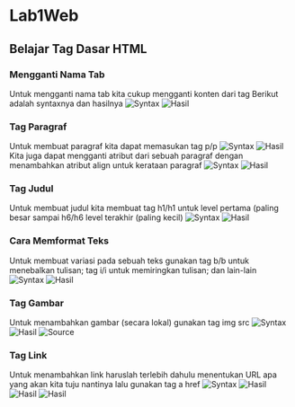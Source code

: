 # Lab1Web
## Belajar Tag Dasar HTML

### Mengganti Nama Tab
Untuk mengganti nama tab kita cukup mengganti konten dari tag <title></title>
Berikut adalah syntaxnya dan hasilnya
![Syntax](screenshot/Tab2.png)
![Hasil](screenshot/Tab1.png)
### Tag Paragraf
Untuk membuat paragraf kita dapat memasukan tag p/p 
![Syntax](screenshot/Paragraf2.png)
![Hasil](screenshot/Paragraf1.png)
Kita juga dapat mengganti atribut dari sebuah paragraf dengan menambahkan 
atribut align untuk kerataan paragraf
![Syntax](screenshot/Paragraf4.png)
![Hasil](screenshot/Paragraf3.png)
### Tag Judul
Untuk membuat judul kita membuat tag h1/h1 untuk level pertama (paling 
besar sampai h6/h6 level terakhir (paling kecil)
![Syntax](screenshot/Judul2.png)
![Hasil](screenshot/Judul1.png)
### Cara Memformat Teks
Untuk membuat variasi pada sebuah teks gunakan tag b/b untuk menebalkan 
tulisan; tag i/i untuk memiringkan tulisan; dan lain-lain
![Syntax](screenshot/Format2.png)
![Hasil](screenshot/Format1.png)
### Tag Gambar
Untuk menambahkan gambar (secara lokal) gunakan tag img src
![Syntax](screenshot/Gambar3.png)
![Hasil](screenshot/Gambar1.png)
![Source](screenshot/Gambar2.png)
### Tag Link
Untuk menambahkan link haruslah terlebih dahulu menentukan URL apa yang akan 
kita tuju nantinya lalu gunakan tag a href
![Syntax](screenshot/Link4.png)
![Hasil](screenshot/Link1.png)
![Hasil](screenshot/Link2.png)
![Hasil](screenshot/Link3.png)